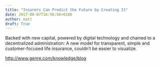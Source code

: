 ```yaml
---
title: "Insurers Can Predict the Future by Creating It"
date: 2017-06-07T16:56:56+0100
author: matt
draft: True
---
```

Backed with new capital, powered by digital technology and chained to a decentralized administration: A new model for transparent, simple and customer-focused life insurance, couldn’t be easier to visualize.

[ http://www.genre.com/knowledge/blog ]( http://www.genre.com/knowledge/blog/insurers-can-predict-the-future-by-creating-it-en.html )
